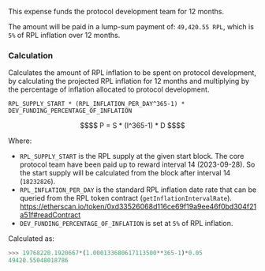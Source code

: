 This expense funds the protocol development team for 12 months.

The amount will be paid in a lump-sum payment of: `49,420.55 RPL`, which is `5%` of RPL inflation over 12 months.

### Calculation 
Calculates the amount of RPL inflation to be spent on protocol development, by calculating the projected RPL inflation for 12 months and multiplying by the percentage of inflation allocated to protocol development.

`RPL_SUPPLY_START * (RPL_INFLATION_PER_DAY^365-1) * DEV_FUNDING_PERCENTAGE_OF_INFLATION`

```math
$$
P = S * (I^365-1) * D
$$
```

Where:

- `RPL_SUPPLY_START` is the RPL supply at the given start block. The core protocol team have been paid up to reward interval 14 (2023-09-28). So the start supply will be calculated from the block after interval 14 (`18232826`). 
- `RPL_INFLATION_PER_DAY` is the standard RPL inflation date rate that can be queried from the RPL token contract (`getInflationIntervalRate`).
  https://etherscan.io/token/0xd33526068d116ce69f19a9ee46f0bd304f21a51f#readContract 
- `DEV_FUNDING_PERCENTAGE_OF_INFLATION` is set at `5%` of RPL inflation.

Calculated as:

```python
>>> 19768220.1920667*(1.000133680617113500**365-1)*0.05
49420.55048018786
```

